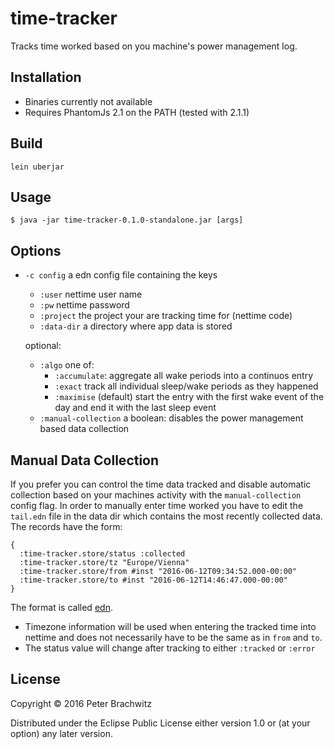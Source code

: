 # time-tracker

Tracks time worked based on you machine's power management log.

## Installation

* Binaries currently not available
* Requires PhantomJs 2.1 on the PATH (tested with 2.1.1)


## Build
    lein uberjar

## Usage

    

    $ java -jar time-tracker-0.1.0-standalone.jar [args]

## Options

* `-c config` a edn config file containing
    the keys
    * `:user` nettime user name
    * `:pw` nettime password
    * `:project` the project your are tracking time for (nettime code)
    * `:data-dir` a directory where app data is stored

    optional:
    * `:algo` one of:
      * `:accumulate`: aggregate all wake periods into a continuos entry
      * `:exact` track all individual sleep/wake periods as they happened
      * `:maximise` (default) start the entry with the first wake event of the day and end it with the last sleep event 
    * `:manual-collection` a boolean: disables the power management based data collection
    
## Manual Data Collection

If you prefer you can control the time data tracked and disable automatic collection based on your machines activity with the `manual-collection` config flag. In order to manually enter time worked you have to edit the `tail.edn` file in the data dir which contains the most recently collected data. The records have the form: 

```
{
  :time-tracker.store/status :collected
  :time-tracker.store/tz "Europe/Vienna"
  :time-tracker.store/from #inst "2016-06-12T09:34:52.000-00:00"
  :time-tracker.store/to #inst "2016-06-12T14:46:47.000-00:00"
}
```

The format is called [edn](https://github.com/edn-format/edn).

* Timezone information will be used when entering the tracked time into nettime and does not necessarily have to be the same as in `from` and `to`.
* The status value will change after tracking to either `:tracked` or `:error`

## License

Copyright © 2016 Peter Brachwitz

Distributed under the Eclipse Public License either version 1.0 or (at
your option) any later version.

